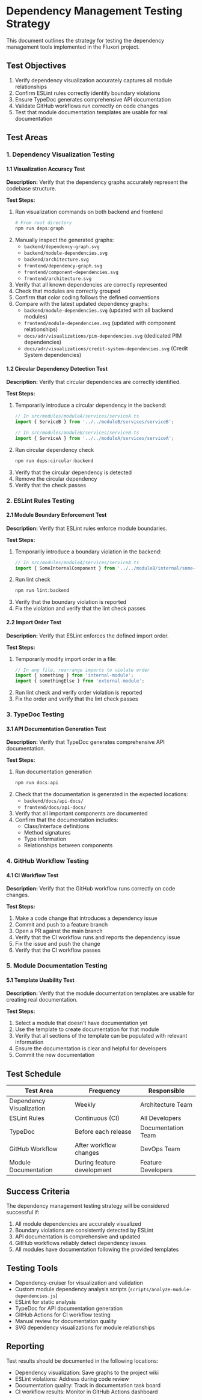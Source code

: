 # Dependency Management Testing Strategy

This document outlines the strategy for testing the dependency management tools implemented in the Fluxori project.

## Test Objectives

1. Verify dependency visualization accurately captures all module relationships
2. Confirm ESLint rules correctly identify boundary violations
3. Ensure TypeDoc generates comprehensive API documentation
4. Validate GitHub workflows run correctly on code changes
5. Test that module documentation templates are usable for real documentation

## Test Areas

### 1. Dependency Visualization Testing

#### 1.1 Visualization Accuracy Test

**Description:** Verify that the dependency graphs accurately represent the codebase structure.

**Test Steps:**
1. Run visualization commands on both backend and frontend
   ```bash
   # From root directory
   npm run deps:graph
   ```
2. Manually inspect the generated graphs:
   - `backend/dependency-graph.svg`
   - `backend/module-dependencies.svg`
   - `backend/architecture.svg`
   - `frontend/dependency-graph.svg`
   - `frontend/component-dependencies.svg`
   - `frontend/architecture.svg`
3. Verify that all known dependencies are correctly represented
4. Check that modules are correctly grouped
5. Confirm that color coding follows the defined conventions
6. Compare with the latest updated dependency graphs:
   - `backend/module-dependencies.svg` (updated with all backend modules)
   - `frontend/module-dependencies.svg` (updated with component relationships)
   - `docs/adr/visualizations/pim-dependencies.svg` (dedicated PIM dependencies)
   - `docs/adr/visualizations/credit-system-dependencies.svg` (Credit System dependencies)

#### 1.2 Circular Dependency Detection Test

**Description:** Verify that circular dependencies are correctly identified.

**Test Steps:**
1. Temporarily introduce a circular dependency in the backend:
   ```typescript
   // In src/modules/moduleA/services/serviceA.ts
   import { ServiceB } from '../../moduleB/services/serviceB';
   
   // In src/modules/moduleB/services/serviceB.ts
   import { ServiceA } from '../../moduleA/services/serviceA';
   ```
2. Run circular dependency check
   ```bash
   npm run deps:circular:backend
   ```
3. Verify that the circular dependency is detected
4. Remove the circular dependency
5. Verify that the check passes

### 2. ESLint Rules Testing

#### 2.1 Module Boundary Enforcement Test

**Description:** Verify that ESLint rules enforce module boundaries.

**Test Steps:**
1. Temporarily introduce a boundary violation in the backend:
   ```typescript
   // In src/modules/moduleA/services/serviceA.ts
   import { SomeInternalComponent } from '../../moduleB/internal/some-internal.component';
   ```
2. Run lint check
   ```bash
   npm run lint:backend
   ```
3. Verify that the boundary violation is reported
4. Fix the violation and verify that the lint check passes

#### 2.2 Import Order Test

**Description:** Verify that ESLint enforces the defined import order.

**Test Steps:**
1. Temporarily modify import order in a file:
   ```typescript
   // In any file, rearrange imports to violate order
   import { something } from 'internal-module';
   import { somethingElse } from 'external-module';
   ```
2. Run lint check and verify order violation is reported
3. Fix the order and verify that the lint check passes

### 3. TypeDoc Testing

#### 3.1 API Documentation Generation Test

**Description:** Verify that TypeDoc generates comprehensive API documentation.

**Test Steps:**
1. Run documentation generation
   ```bash
   npm run docs:api
   ```
2. Check that the documentation is generated in the expected locations:
   - `backend/docs/api-docs/`
   - `frontend/docs/api-docs/`
3. Verify that all important components are documented
4. Confirm that the documentation includes:
   - Class/interface definitions
   - Method signatures
   - Type information
   - Relationships between components

### 4. GitHub Workflow Testing

#### 4.1 CI Workflow Test

**Description:** Verify that the GitHub workflow runs correctly on code changes.

**Test Steps:**
1. Make a code change that introduces a dependency issue
2. Commit and push to a feature branch
3. Open a PR against the main branch
4. Verify that the CI workflow runs and reports the dependency issue
5. Fix the issue and push the change
6. Verify that the CI workflow passes

### 5. Module Documentation Testing

#### 5.1 Template Usability Test

**Description:** Verify that the module documentation templates are usable for creating real documentation.

**Test Steps:**
1. Select a module that doesn't have documentation yet
2. Use the template to create documentation for that module
3. Verify that all sections of the template can be populated with relevant information
4. Ensure the documentation is clear and helpful for developers
5. Commit the new documentation

## Test Schedule

| Test Area | Frequency | Responsible |
|-----------|-----------|-------------|
| Dependency Visualization | Weekly | Architecture Team |
| ESLint Rules | Continuous (CI) | All Developers |
| TypeDoc | Before each release | Documentation Team |
| GitHub Workflow | After workflow changes | DevOps Team |
| Module Documentation | During feature development | Feature Developers |

## Success Criteria

The dependency management testing strategy will be considered successful if:

1. All module dependencies are accurately visualized
2. Boundary violations are consistently detected by ESLint
3. API documentation is comprehensive and updated
4. GitHub workflows reliably detect dependency issues
5. All modules have documentation following the provided templates

## Testing Tools

- Dependency-cruiser for visualization and validation
- Custom module dependency analysis scripts (`scripts/analyze-module-dependencies.js`)
- ESLint for static analysis
- TypeDoc for API documentation generation
- GitHub Actions for CI workflow testing
- Manual review for documentation quality
- SVG dependency visualizations for module relationships

## Reporting

Test results should be documented in the following locations:
- Dependency visualization: Save graphs to the project wiki
- ESLint violations: Address during code review
- Documentation quality: Track in documentation task board
- CI workflow results: Monitor in GitHub Actions dashboard
